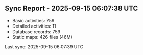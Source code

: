 ## Sync Report - 2025-09-15 06:07:38 UTC

- Basic activities: 759
- Detailed activities: 11
- Database records: 759
- Static maps: 426 files (46M)

Last sync: 2025-09-15 06:07:39 UTC
